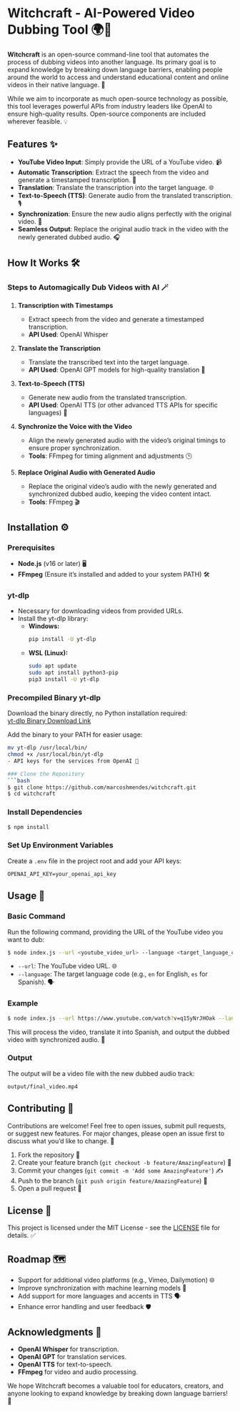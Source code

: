 # Witchcraft - AI-Powered Video Dubbing Tool 🌍🎥

**Witchcraft** is an open-source command-line tool that automates the process of dubbing videos into another language. Its primary goal is to expand knowledge by breaking down language barriers, enabling people around the world to access and understand educational content and online videos in their native language. 🌟

While we aim to incorporate as much open-source technology as possible, this tool leverages powerful APIs from industry leaders like OpenAI to ensure high-quality results. Open-source components are included wherever feasible. 💡

## Features ✨

- **YouTube Video Input**: Simply provide the URL of a YouTube video. 📹
- **Automatic Transcription**: Extract the speech from the video and generate a timestamped transcription. 📝
- **Translation**: Translate the transcription into the target language. 🌐
- **Text-to-Speech (TTS)**: Generate audio from the translated transcription. 🎙️
- **Synchronization**: Ensure the new audio aligns perfectly with the original video. 🔄
- **Seamless Output**: Replace the original audio track in the video with the newly generated dubbed audio. 🎧

## How It Works 🛠️

### Steps to Automagically Dub Videos with AI 🪄

1. **Transcription with Timestamps**
   - Extract speech from the video and generate a timestamped transcription.
   - **API Used**: OpenAI Whisper

2. **Translate the Transcription**
   - Translate the transcribed text into the target language.
   - **API Used**: OpenAI GPT models for high-quality translation 🌟

3. **Text-to-Speech (TTS)**
   - Generate new audio from the translated transcription.
   - **API Used**: OpenAI TTS (or other advanced TTS APIs for specific languages) 🎤

4. **Synchronize the Voice with the Video**
   - Align the newly generated audio with the video’s original timings to ensure proper synchronization.
   - **Tools**: FFmpeg for timing alignment and adjustments 🕒

5. **Replace Original Audio with Generated Audio**
   - Replace the original video’s audio with the newly generated and synchronized dubbed audio, keeping the video content intact.
   - **Tools**: FFmpeg 🎬

## Installation ⚙️

### Prerequisites

- **Node.js** (v16 or later) 🖥️
- **FFmpeg** (Ensure it’s installed and added to your system PATH) 🛠️
### yt-dlp
- Necessary for downloading videos from provided URLs.
- Install the yt-dlp library:
  - **Windows:**
    ```bash
    pip install -U yt-dlp
    ```
  - **WSL (Linux):**
    ```bash
    sudo apt update
    sudo apt install python3-pip
    pip3 install -U yt-dlp
    ```
### Precompiled Binary yt-dlp

Download the binary directly, no Python installation required:  
[yt-dlp Binary Download Link](https://github.com/yt-dlp/yt-dlp/releases/latest)

Add the binary to your PATH for easier usage:  
```bash
mv yt-dlp /usr/local/bin/
chmod +x /usr/local/bin/yt-dlp
- API keys for the services from OpenAI 🔑

### Clone the Repository
```bash
$ git clone https://github.com/marcoshmendes/witchcraft.git
$ cd witchcraft
```

### Install Dependencies
```bash
$ npm install
```

### Set Up Environment Variables
Create a `.env` file in the project root and add your API keys:
```env
OPENAI_API_KEY=your_openai_api_key
```

## Usage 🚀

### Basic Command
Run the following command, providing the URL of the YouTube video you want to dub:
```bash
$ node index.js --url <youtube_video_url> --language <target_language_code>
```
- `--url`: The YouTube video URL. 🌐
- `--language`: The target language code (e.g., `en` for English, `es` for Spanish). 🗣️

### Example
```bash
$ node index.js --url https://www.youtube.com/watch?v=q15yNrJHOak --language es
```
This will process the video, translate it into Spanish, and output the dubbed video with synchronized audio. 🎉

### Output
The output will be a video file with the new dubbed audio track:
```
output/final_video.mp4
```

## Contributing 🤝

Contributions are welcome! Feel free to open issues, submit pull requests, or suggest new features. For major changes, please open an issue first to discuss what you’d like to change. 💬

1. Fork the repository 🍴
2. Create your feature branch (`git checkout -b feature/AmazingFeature`) 🌟
3. Commit your changes (`git commit -m 'Add some AmazingFeature'`) ✍️
4. Push to the branch (`git push origin feature/AmazingFeature`) 🚀
5. Open a pull request 🔄

## License 📜

This project is licensed under the MIT License - see the [LICENSE](LICENSE) file for details. ✅

## Roadmap 🗺️

- Support for additional video platforms (e.g., Vimeo, Dailymotion) 🌐
- Improve synchronization with machine learning models 🤖
- Add support for more languages and accents in TTS 🗣️
- Enhance error handling and user feedback 🛡️

## Acknowledgments 🙌

- **OpenAI Whisper** for transcription.
- **OpenAI GPT** for translation services.
- **OpenAI TTS** for text-to-speech.
- **FFmpeg** for video and audio processing.

We hope Witchcraft becomes a valuable tool for educators, creators, and anyone looking to expand knowledge by breaking down language barriers! 🌟

